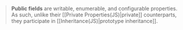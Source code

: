 >**Public fields** are writable, enumerable, and configurable properties. As such, unlike their [[Private Properties(JS)|private]] counterparts, they participate in [[Inheritance(JS)|prototype inheritance]].